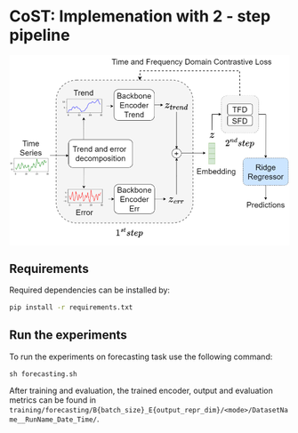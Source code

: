 # CoST: Implemenation with 2 - step pipeline

<p align="center">
<img src=".\pics\cost.png" width = "600" alt="" align=center />
</p>

  
## Requirements
Required dependencies can be installed by:
```sh
pip install -r requirements.txt
```


## Run the experiments

To run the experiments on forecasting task use the following command:

```shell
sh forecasting.sh
```
After training and evaluation, the trained encoder, output and evaluation metrics can be found in `training/forecasting/B{batch_size}_E{output_repr_dim}/<mode>/DatasetName__RunName_Date_Time/`.

